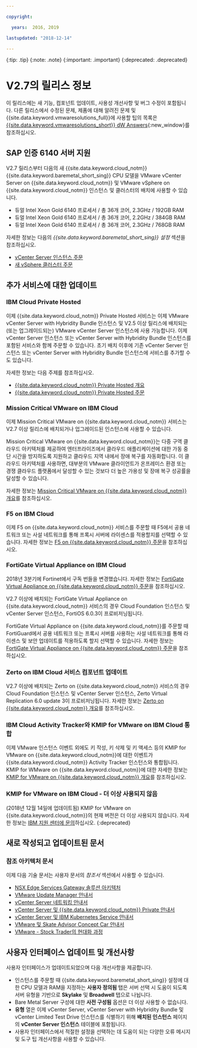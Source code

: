 ```yaml
---

copyright:

  years:  2016, 2019

lastupdated: "2018-12-14"

---
```


{:tip: .tip}
{:note: .note}
{:important: .important}
{:deprecated: .deprecated}

# V2.7의 릴리스 정보

이 릴리스에는 새 기능, 컴포넌트 업데이트, 사용성 개선사항 및 버그 수정이 포함됩니다. 다른 릴리스에서 수정된 문제, 제품에 대해 알려진 문제 및 {{site.data.keyword.vmwaresolutions_full}}에 사용할 팁의 목록은 [{{site.data.keyword.vmwaresolutions_short}} dW Answers](https://developer.ibm.com/answers/topics/cloudvmw/){:new_window}를 참조하십시오.

## SAP 인증 6140 서버 지원

V2.7 릴리스부터 다음의 새 {{site.data.keyword.cloud_notm}} {{site.data.keyword.baremetal_short_sing}} CPU 모델을 VMware vCenter Server on {{site.data.keyword.cloud_notm}} 및 VMware vSphere on {{site.data.keyword.cloud_notm}} 인스턴스 및 클러스터의 배치에 사용할 수 있습니다.
* 듀얼 Intel Xeon Gold 6140 프로세서 / 총 36개 코어, 2.3GHz / 192GB RAM
* 듀얼 Intel Xeon Gold 6140 프로세서 / 총 36개 코어, 2.2GHz / 384GB RAM
* 듀얼 Intel Xeon Gold 6140 프로세서 / 총 36개 코어, 2.3GHz / 768GB RAM

자세한 정보는 다음의 *{{site.data.keyword.baremetal_short_sing}} 설정* 섹션을 참조하십시오.
* [vCenter Server 인스턴스 주문](/docs/services/vmwaresolutions/vcenter/vc_orderinginstance.html#bare-metal-server-settings)
* [새 vSphere 클러스터 주문](/docs/services/vmwaresolutions/vsphere/vs_orderinginstances.html#bare-metal-server-settings)

## 추가 서비스에 대한 업데이트

### IBM Cloud Private Hosted

이제 {{site.data.keyword.cloud_notm}} Private Hosted 서비스는 이제 VMware vCenter Server with Hybridity Bundle 인스턴스 및 V2.5 이상 릴리스에 배치되는(또는 업그레이드되는) VMware vCenter Server 인스턴스에 사용 가능합니다. 이제 vCenter Server 인스턴스 또는 vCenter Server with Hybridity Bundle 인스턴스를 포함된 서비스와 함께 주문할 수 있습니다. 초기 배치 이후에 기존 vCenter Server 인스턴스 또는 vCenter Server with Hybridity Bundle 인스턴스에 서비스를 추가할 수도 있습니다.

자세한 정보는 다음 주제를 참조하십시오.
* [{{site.data.keyword.cloud_notm}} Private Hosted 개요](/docs/services/vmwaresolutions/services/icp_overview.html)
* [{{site.data.keyword.cloud_notm}} Private Hosted 주문](/docs/services/vmwaresolutions/services/icp_ordering.html)

### Mission Critical VMware on IBM Cloud

이제 Mission Critical VMware on {{site.data.keyword.cloud_notm}} 서비스는 V2.7 이상 릴리스에 배치되거나 업그레이드된 인스턴스에 사용할 수 있습니다.

Mission Critical VMware on {{site.data.keyword.cloud_notm}}는 다중 구역 클라우드 아키텍처를 제공하여 엔터프라이즈에서 클라우드 애플리케이션에 대한 가동 중단 시간을 방지하도록 지원하고 클라우드 지역 내에서 장애 복구를 자동화합니다. 이 클라우드 아키텍처를 사용하면, 대부분의 VMware 클라이언트가 온프레미스 환경 또는 경쟁 클라우드 플랫폼에서 달성할 수 있는 것보다 더 높은 가용성 및 장애 복구 성공률을 달성할 수 있습니다.

자세한 정보는 [Mission Critical VMware on {{site.data.keyword.cloud_notm}} 개요](/docs/services/vmwaresolutions/services/mcv_overview.html)를 참조하십시오.

### F5 on IBM Cloud

이제 F5 on {{site.data.keyword.cloud_notm}} 서비스를 주문할 때 F5에서 공용 네트워크 또는 사설 네트워크를 통해 프록시 서버에 라이센스를 적용할지를 선택할 수 있습니다. 자세한 정보는 [F5 on {{site.data.keyword.cloud_notm}} 주문](/docs/services/vmwaresolutions/services/f5_ordering.html)을 참조하십시오.

### FortiGate Virtual Appliance on IBM Cloud

2018년 3분기에 Fortinet에서 구독 번들을 변경했습니다. 자세한 정보는 [FortiGate Virtual Appliance on {{site.data.keyword.cloud_notm}} 주문](/docs/services/vmwaresolutions/services/fortinetvm_ordering.html)을 참조하십시오.

V2.7 이상에 배치되는 FortiGate Virtual Appliance on {{site.data.keyword.cloud_notm}} 서비스의 경우 Cloud Foundation 인스턴스 및 vCenter Server 인스턴스, FortiOS 6.0.3이 프로비저닝됩니다.

FortiGate Virtual Appliance on {{site.data.keyword.cloud_notm}}를 주문할 때 FortiGuard에서 공용 네트워크 또는 프록시 서버를 사용하는 사설 네트워크를 통해 라이센스 및 보안 업데이트를 적용하도록 할지 선택할 수 있습니다. 자세한 정보는 [FortiGate Virtual Appliance on {{site.data.keyword.cloud_notm}} 주문](/docs/services/vmwaresolutions/services/fortinetvm_ordering.html)을 참조하십시오.

### Zerto on IBM Cloud 서비스 컴포넌트 업데이트

V2.7 이상에 배치되는 Zerto on {{site.data.keyword.cloud_notm}} 서비스의 경우 Cloud Foundation 인스턴스 및 vCenter Server 인스턴스, Zerto Virtual Replication 6.0 update 3이 프로비저닝됩니다. 자세한 정보는 [Zerto on {{site.data.keyword.cloud_notm}} 개요](/docs/services/vmwaresolutions/services/addingzertodr.html)를 참조하십시오.

### IBM Cloud Activity Tracker와 KMIP for VMware on IBM Cloud 통합

이제 VMware 인스턴스 이벤트 외에도 키 작성, 키 삭제 및 키 액세스 등의 KMIP for VMware on {{site.data.keyword.cloud_notm}}에 대한 이벤트가 {{site.data.keyword.cloud_notm}} Activity Tracker 인스턴스와 통합됩니다. KMIP for WMware on {{site.data.keyword.cloud_notm}}에 대한 자세한 정보는 [KMIP for VMware on {{site.data.keyword.cloud_notm}} 개요](/docs/services/vmwaresolutions/services/kmip_considerations.html)를 참조하십시오.

### KMIP for VMware on IBM Cloud - 더 이상 사용되지 않음

(2018년 12월 14일에 업데이트됨) KMIP for VMware on {{site.data.keyword.cloud_notm}}의 현재 버전은 더 이상 사용되지 않습니다. 자세한 정보는 [IBM 지원 센터에 문의](/docs/services/vmwaresolutions/vmonic/trbl_support.html)하십시오.
{:deprecated}

## 새로 작성되고 업데이트된 문서

### 참조 아키텍처 문서

이제 다음 기술 문서는 사용자 문서의 *참조서* 섹션에서 사용할 수 있습니다.

* [NSX Edge Services Gateway 솔루션 아키텍처](/docs/services/vmwaresolutions/archiref/nsx/nsx_overview.html)
* [VMware Update Manager 안내서](/docs/services/vmwaresolutions/archiref/vum/vum-intro.html)
* [vCenter Server 네트워킹 안내서](/docs/services/vmwaresolutions/archiref/vcsnsxt/vcsnsxt-intro.html)
* [vCenter Server 및 {{site.data.keyword.cloud_notm}} Private 안내서](/docs/services/vmwaresolutions/archiref/vcsicp/vcsicp-intro.html)
* [vCenter Server 및 IBM Kubernetes Service 안내서](/docs/services/vmwaresolutions/archiref/vcsiks/vcsiks-intro.html)
* [VMware 및 Skate Advisor Concept Car 안내서](/docs/services/vmwaresolutions/archiref/vcscar/vcscar-intro.html)
* [VMware - Stock Trader의 현대화 과정](/docs/services/vmwaresolutions/archiref/vcscontent/vcscontent-modjourney.html)

## 사용자 인터페이스 업데이트 및 개선사항

사용자 인터페이스가 업데이트되었으며 다음 개선사항을 제공합니다.

* 인스턴스를 주문할 때 {{site.data.keyword.baremetal_short_sing}} 설정에 대한 CPU 모델과 RAM을 지정하는 **사용자 정의됨** 탭은 서버 선택 시 도움이 되도록 서버 유형을 기반으로 **Skylake** 및 **Broadwell** 탭으로 나뉩니다.
* Bare Metal Server 구성에 대한 **사전 구성됨** 옵션은 더 이상 사용할 수 없습니다.
* **유형** 열은 이제 vCenter Server, vCenter Server with Hybridity Bundle 및 vCenter Limited Test Drive 인스턴스를 식별하기 위해 **배치된 인스턴스** 페이지의 **vCenter Server 인스턴스** 테이블에 포함됩니다.
* 사용자 인터페이스에서 적절한 설정을 선택하는 데 도움이 되는 다양한 오류 메시지 및 도구 팁 개선사항을 사용할 수 있습니다.
